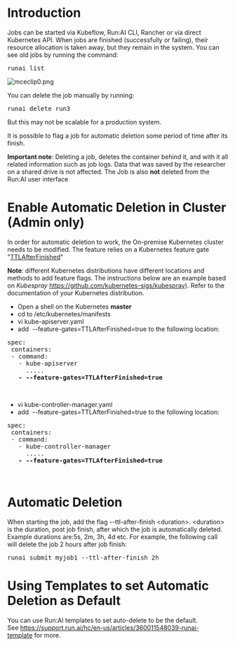 # Introduction

Jobs can be started via Kubeflow, Run:AI CLI, Rancher or via direct Kubernetes API. When jobs are finished (successfully or failing), their resource allocation is taken away, but they remain in the system. You can see old jobs by running the command:

<pre>runai list</pre>

![mceclip0.png](https://support.run.ai/hc/article_attachments/360008430740/mceclip0.png)

You can delete the job manually by running:

<pre>runai delete run3</pre>

But this may not be scalable for a production system.

It is possible to flag a job for automatic deletion some period of time after its finish.

__Important note__: Deleting a job, deletes the container behind it, and with it all related information such as job logs. Data that was saved by the researcher on a shared drive is not affected. The Job is also __not__ deleted from the Run:AI user interface

# Enable Automatic Deletion in Cluster (Admin only)

In order for automatic deletion to work, the On-premise Kubernetes cluster needs to be modified. The feature relies on a Kubernetes feature gate "<span><a href="https://kubernetes.io/docs/concepts/workloads/controllers/ttlafterfinished/" target="_self">TTLAfterFinished</a>"</span>

__Note__: different Kubernetes distributions have different locations and methods to add feature flags. The instructions below are an example based on _Kubespray_&nbsp;<https://github.com/kubernetes-sigs/kubespray>). Refer to the documentation of your Kubernetes distribution.&nbsp;

*   Open a shell on the Kubernetes __master__
*   cd to&nbsp;/etc/kubernetes/manifests
*   vi kube-apiserver.yaml
*   add&nbsp;&nbsp;<span>--feature-gates=TTLAfterFinished=true to the following location:</span>

<pre>spec:<br/> containers:<br/> - command:<br/>   - kube-apiserver<br/>     .....<br/><strong>   - --feature-gates=TTLAfterFinished=true</strong></pre>

&nbsp;

*   vi kube-controller-manager.yaml
*   add&nbsp;&nbsp;<span>--feature-gates=TTLAfterFinished=true to the following location:</span>

<pre>spec:<br/> containers:<br/> - command:<br/>   - kube-controller-manager<br/>     .....<br/><strong>   - --feature-gates=TTLAfterFinished=true</strong></pre>

&nbsp;

# Automatic Deletion

When starting the job, add the flag --ttl-after-finish &lt;duration&gt;. &lt;duration&gt; is the&nbsp;duration, post job finish, after which the job is automatically deleted. Example durations are:5s, 2m, 3h, 4d etc. For example, the following call will delete the job 2 hours after job finish:

<pre>runai submit myjob1 --ttl-after-finish 2h</pre>

# Using Templates to set Automatic Deletion as Default

You can use Run:AI templates to set auto-delete to be the default. See&nbsp;<https://support.run.ai/hc/en-us/articles/360011548039-runai-template>&nbsp;for more.&nbsp;<span style="font-family: -apple-system, BlinkMacSystemFont, 'Segoe UI', Helvetica, Arial, sans-serif;">&nbsp;</span>